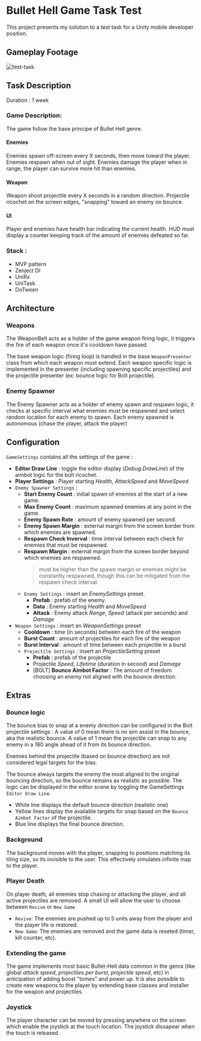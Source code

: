 # Bullet Hell Game Task Test

This project presents my solution to a test task for a Unity mobile developer position.

## Gameplay Footage

![test-task](https://github.com/user-attachments/assets/22c1969a-c894-4f02-bc22-99bbff99a5a2)

## Task Description

Duration : 1 week

### Game Description:

The game follow the base principe of Bullet Hell genre.

#### Enemies

Enemies spawn off-screen every X seconds, then move toward the player.
Enemies respawn when out of sight.
Enemies damage the player when in range, the player can survive more hit than enemies.

#### Weapon

Weapon shoot projectile every X seconds in a random direction.
Projectile ricochet on the screen edges, "snapping" toward an enemy on bounce.

#### UI

Player and enemies have health bar indicating the current health.
HUD must display a counter keeping track of the amount of enemies defeated so far.

### Stack :
- MVP pattern
- Zenject DI
- UniRx
- UniTask
- DoTween
  
## Architecture

### Weapons
The WeaponBelt acts as a holder of the game weapon firing logic, it triggers the fire of each weapon once it's cooldown have passed.

The base weapon logic (firing loop) is handled in the base `WeaponPresenter` class from which each weapon must extend.
Each weapon specific logic is implemented in the presenter (including spawning specific projectiles) and the projectile presenter (ex: bounce logic for Bolt projectile).

### Enemy Spawner
The Enemy Spawner acts as a holder of enemy spawn and respawn logic, it checks at specific interval what enemies must be respawned and select random location for each enemy to spawn.
Each enemy spawned is autonomous (chase the player, attack the player)

## Configuration
`GameSettings` contains all the settings of the game : 
- **Editor Draw Line** : toggle the editor display (_Debug.DrawLine_) of the aimbot logic for the bolt ricochet.
- **Player Settings** : Player starting _Health_, _AttackSpeed_ and _MoveSpeed_
- `Enemy Spawner Settings` :
  - **Start Enemy Count** : initial spawn of enemies at the start of a new game.
  - **Max Enemy Count** : maximum spawned enemies at any point in the game.
  - **Enemy Spawn Rate** : amount of enemy spawned per second.
  - **Enemy Spawn Margin** : external margin from the screen border from which enemies are spawned.
  - **Respawn Check Inverval** : time interval between each check for enemies that must be respawned.
  - **Respawn Margin** : external margin from the screen border beyond which enemies are respawned.
    > must be higher than the spawn margin or enemies might be constantly respawned, though this can be mitigated from the respawn check interval.
  - `Enemy Settings` : insert an _EnemySettings_ preset.
    - **Prefab** : prefab of the enemy.
    - **Data** : Enemy starting _Health_ and _MoveSpeed_
    - **Attack** : Enemy attack _Range_, _Speed_ (attack per seconds) and _Damage_
- `Weapon Settings` : insert an _WeaponSettings_ preset
  - **Cooldown** : time (in seconds) between each fire of the weapon
  - **Burst Count** : amount of projectiles for each fire of the weapon
  - **Burst Interval** : amount of time between each projectile in a burst
  - `Projectile Settings` : insert an _ProjectileSetting_ preset
    - **Prefab** : prefab of the projectile
    - Projectile _Speed_, _Lifetime_ (duration in second) and _Damage_
    - [BOLT] **Bounce Aimbot Factor** : The amount of freedom choosing an enemy not aligned with the bounce direction.
    
  
## Extras

### Bounce logic
The bounce bias to snap at a enemy direction can be configured in the Bolt projectile settings :
A value of 0 mean there is no aim assist in the bounce, aka the realistic bounce. 
A value of 1 mean the projectile can snap to any enemy in a 180 angle ahead of it from its bounce direction.

Enemies behind the projectile (based on bounce direction) are not considered legal targets for the bias.

The bounce always targets the enemy the most aligned to the original bouncing direction, so the bounce remains as realistic as possible.
The logic can be displayed in the editor scene by toggling the GameSettings `Editor Draw Line`.
- White line displays the default bounce direction (realistic one)
- Yellow lines display the available targets for snap based on the `Bounce Aimbot Factor` of the projectile.
- Blue line displays the final bounce direction.

### Background
The background moves with the player, snapping to positions matching its tiling size, so its invisible to the user.
This effectively simulates infinite map to the player.

### Player Death
On player death, all enemies stop chasing or attacking the player, and all active projectiles are removed.
A small UI will allow the user to choose between ``Revive`` or ``New Game``
- ``Revive``: The enemies are pushed up to 5 units away from the player and the player life is restored.
- ``New Game``: The enemies are removed and the game data is reseted (timer, kill counter, etc).

### Extending the game

The game implements most basic Bullet-Hell data common in the genra (like global _attack speed_, _projectiles per burst_, _projectile speed_, etc) in anticipation of adding boost "tomes" and power up.
It is also possible to create new weapons to the player by extending base classes and installer for the weapon and projectiles.

### Joystick
The player character can be moved by pressing anywhere on the screen which enable the joystick at the touch location. The joystick dissapear when the touch is released.

